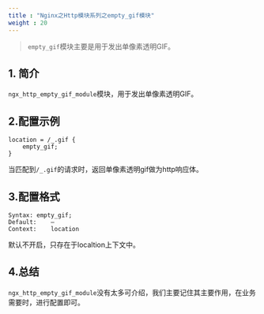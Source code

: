 ```yaml
---
title : "Nginx之Http模块系列之empty_gif模块"
weight : 20 
---
```


> `empty_gif`模块主要是用于发出单像素透明GIF。 

## 1. 简介  
`ngx_http_empty_gif_module`模块，用于发出单像素透明GIF。


## 2.配置示例

```shell
location = /_.gif {
    empty_gif;
}
```
当匹配到`/_.gif`的请求时，返回单像素透明gif做为http响应体。

## 3.配置格式
```shell
Syntax:	empty_gif;
Default:	—
Context:	location
```
默认不开启，只存在于localtion上下文中。

## 4.总结
`ngx_http_empty_gif_module`没有太多可介绍，我们主要记住其主要作用，在业务需要时，进行配置即可。  
